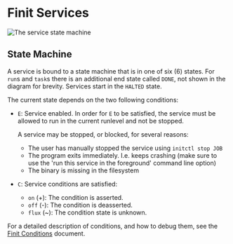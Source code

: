 Finit Services
==============

![The service state machine](svc-machine.png "The service state machine")

State Machine
-------------

A service is bound to a state machine that is in one of six (6) states.
For `run`s and `task`s there is an additional end state called `DONE`,
not shown in the diagram for brevity.  Services start in the `HALTED`
state.

The current state depends on the two following conditions:

* `E`: Service enabled. In order for `E` to be satisfied, the service
  must be allowed to run in the current runlevel and not be stopped.
  
  A service may be stopped, or blocked, for several reasons:

  - The user has manually stopped the service using `initctl stop JOB`
  - The program exits immediately. I.e. keeps crashing (make sure to use
    the 'run this service in the foreground' command line option)
  - The binary is missing in the filesystem

* `C`: Service conditions are satisfied:

  - `on` (+): The condition is asserted.
  - `off` (-): The condition is deasserted.
  - `flux` (~): The condition state is unknown.

For a detailed description of conditions, and how to debug them,
see the [Finit Conditions](conditions.md) document.
